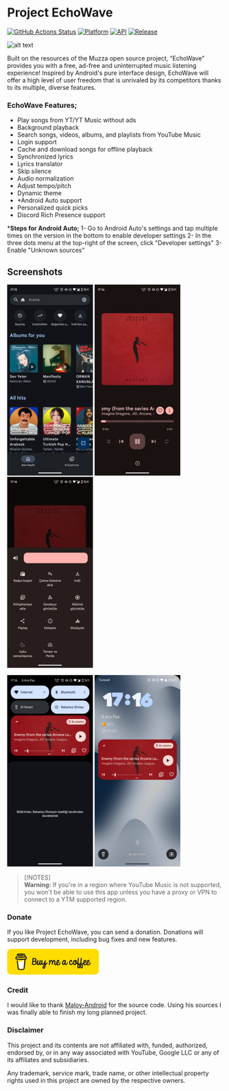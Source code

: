 # Project EchoWave

[![GitHub Actions Status](https://img.shields.io/github/actions/workflow/status/WSTxda/Google-Shortcuts-Launcher/.github%2Fworkflows%2Fandroid.yml?style=for-the-badge&logo=github-actions&labelColor=21262D&color=3FB950)](https://github.com/RRechz//actions) [![Platform](https://img.shields.io/badge/android-platform?style=for-the-badge&label=platform&labelColor=21262d&color=6e7681)](https://www.android.com) [![API](https://img.shields.io/badge/24%2B-level?style=for-the-badge&logo=android&logoColor=3cd382&label=API&labelColor=21262d&color=ff663b)](https://developer.android.com/studio/releases/platforms) [![Release](https://img.shields.io/github/v/release/RRechz/Google-Shortcut-Launcher-Customized-Version?display_name=tag&style=for-the-badge&logo=github&labelColor=21262d&color=1f6feb)](https://github.com/RRechz/EchoWave/releases)

![alt text]([https://github.com/RRechz/Google-Shortcut-Launcher-Customized-Version/blob/master/images/New-EUI-Mode-Banner.png](https://github.com/RRechz/EchoWave/blob/master/images/banner.png))

Built on the resources of the Muzza open source project, “EchoWave” provides you with a free, ad-free and uninterrupted music listening experience! Inspired by Android's pure interface design, EchoWave will offer a high level of user freedom that is unrivaled by its competitors thanks to its multiple, diverse features.

### EchoWave Features;
- Play songs from YT/YT Music without ads
- Background playback
- Search songs, videos, albums, and playlists from YouTube Music
- Login support
- Cache and download songs for offline playback
- Synchronized lyrics
- Lyrics translator
- Skip silence
- Audio normalization
- Adjust tempo/pitch
- Dynamic theme
- *Android Auto support
- Personalized quick picks
- Discord Rich Presence support

***Steps for Android Auto;**
 1- Go to Android Auto's settings and tap multiple times on the version in the bottom to enable developer settings
 2- In the three dots menu at the top-right of the screen, click "Developer settings"
 3- Enable "Unknown sources"

## Screenshots

<p float="left">
  <img src="https://github.com/RRechz/EchoWave/blob/master/images/Screenshot_20241208-171536.png" width="200" />
  <img src="https://github.com/RRechz/EchoWave/blob/master/images/Screenshot_20241208-171608.png" width="200" />
  <img src="https://github.com/RRechz/EchoWave/blob/master/images/Screenshot_20241208-171617.png" width="200" />
</p>
<p float="left">
  <img src="https://github.com/RRechz/EchoWave/blob/master/images/Screenshot_20241208-171627.png" width="200" />
  <img src="https://github.com/RRechz/EchoWave/blob/master/images/Screenshot_20241208-171633.png" width="200" />
</p>

> [!NOTES]  
> **Warning:** If you're in a region where YouTube Music is not supported, you won't be able to use this app unless you have a proxy or VPN to connect to a YTM supported region.
>

### Donate
If you like Project EchoWave, you can send a donation. Donations will support development, including bug fixes and new features.

<a href="https://www.buymeacoffee.com/section"><img src="https://github.com/RRechz/EchoWave/blob/master/images/bmc-button.png" alt="Liberapay" height="60" ></a>

### Credit
I would like to thank [Maloy-Android](https://github.com/Maloy-Android) for the source code. Using his sources I was finally able to finish my long planned project. 

### Disclaimer

This project and its contents are not affiliated with, funded, authorized, endorsed by, or in any
way associated with YouTube, Google LLC or any of its affiliates and subsidiaries.

Any trademark, service mark, trade name, or other intellectual property rights used in this project
are owned by the respective owners.
